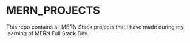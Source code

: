 # MERN_PROJECTS
This repo contains all MERN Stack projects that i have made during my learning of MERN Full Stack Dev.
